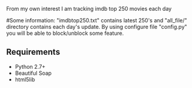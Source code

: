 From my own interest I am tracking imdb top 250 movies each day

#Some information:
"imdbtop250.txt" contains latest 250's and "all_file/" directory contains each day's update.
By using configure file "config.py" you will be able to block/unblock some feature.

## Requirements
+ Python 2.7+
+ Beautiful Soap
+ html5lib
